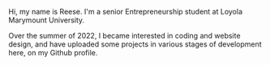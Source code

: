 Hi, my name is Reese. I'm a senior Entrepreneurship student at Loyola Marymount University. 

Over the summer of 2022, I became interested in coding and website design, and have uploaded some projects in various
stages of development here, on my Github profile.

<!---
RifRedd/RifRedd is a ✨ special ✨ repository because its `README.md` (this file) appears on your GitHub profile.
You can click the Preview link to take a look at your changes.
--->
